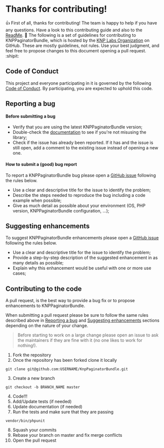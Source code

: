 
# Thanks for contributing!

:+1: First of all, thanks for contributing! The team is happy to help if you have any questions. Have a look to this contributing guide and also to the
[ReadMe][ReadMe]. :feet:
The following is a set of guidelines for contributing to KNPPaginatorBundle, which is hosted by the [KNP Labs Organization][KNPLink] on GitHub. These are
mostly guidelines, not rules. Use your best judgment, and feel free to propose changes to this document opening a pull request. :shipit:

## Code of Conduct

This project and everyone participating in it is governed by the following [Code of Conduct][CodeofConduct]. By participating, you are expected to uphold this code.

## Reporting a bug

#### Before submitting a bug
- Verify that you are using the latest KNPPaginatorBundle version;
- Double-check the [documentation][ReadMe] to see if you're not misusing the library;
- Check if the issue has already been reported. If it has and the issue is still open, add a comment to the existing issue instead of opening a new one.

#### How to submit a (good) bug report
To report a KNPPaginatorBundle bug please open a [GitHub issue][GitHub-issue] following the rules below.

- Use a clear and descriptive title for the issue to identify the problem;
- Describe the steps needed to reproduce the bug including a code example when possible;
- Give as much detail as possible about your environment (OS, PHP version, KNPPaginatorBundle configuration, ...);

## Suggesting enhancements

To suggest KNPPaginatorBundle enhancements please open a [GitHub issue][GitHub-issue] following the rules below.

- Use a clear and descriptive title for the issue to identify the problem;
- Provide a step-by-step description of the suggested enhancement in as many details as possible;
- Explain why this enhancement would be useful with one or more use cases;

## Contributing to the code

A pull request, is the best way to provide a bug fix or to propose enhancements to KNPPaginatorBundle.

When submitting a pull request please be sure to follow the same rules described above in [Reporting a bug](#reporting-a-bug) and [Suggesting enhancements](#suggesting-enhancements)
sections depending on the nature of your change.

> Before starting to work on a large change please open an issue to ask the maintainers if they are fine with it (no one likes to work for nothing!).

1. Fork the repository
2. Once the repository has been forked clone it locally
```
git clone git@github.com:USERNAME/KnpPaginatorBundle.git
```
3. Create a new branch
```
git checkout -b BRANCH_NAME master
```
4. Code!!!
5. Add/Update tests (if needed)
6. Update documentation (if needed)
7. Run the tests and make sure that they are passing
```
vendor/bin/phpunit
```
8. Squash your commits
9. Rebase your branch on master and fix merge conflicts
10. Open the pull request

[GitHub-issue]: https://github.com/KnpLabs/KnpPaginatorBundle/issues
[ReadMe]: https://github.com/KnpLabs/KnpPaginatorBundle/blob/master/README.md
[KNPLink]: https://github.com/KnpLabs
[CodeofConduct]: https://github.com/KnpLabs/KnpPaginatorBundle/blob/normalize-code-of-conduct/CODE_OF_CONDUCT.md


